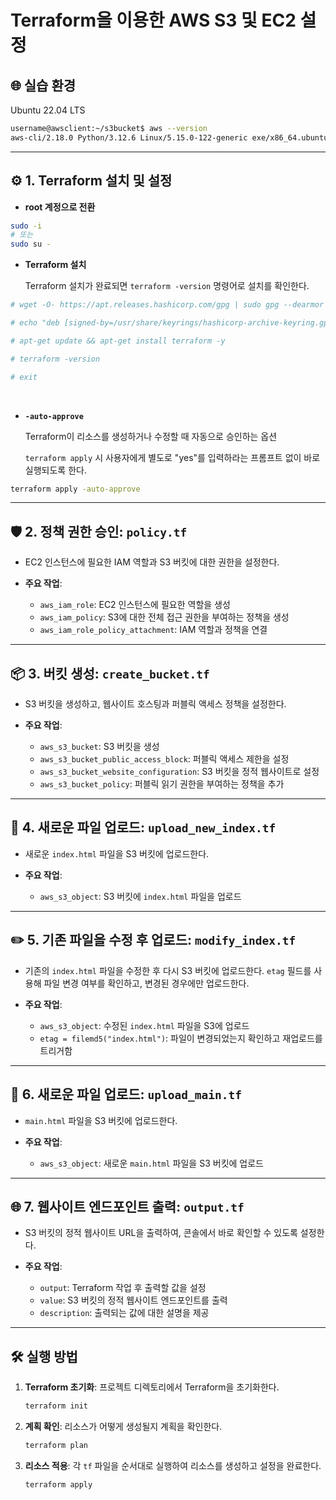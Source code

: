 # Terraform을 이용한 AWS S3 및 EC2 설정

## 🌐 실습 환경
Ubuntu 22.04 LTS

```bash
username@awsclient:~/s3bucket$ aws --version
aws-cli/2.18.0 Python/3.12.6 Linux/5.15.0-122-generic exe/x86_64.ubuntu.22
```

---

## ⚙️ 1. Terraform 설치 및 설정

- **root 계정으로 전환**
```bash
sudo -i
# 또는
sudo su -
```

- **Terraform 설치**
  
  Terraform 설치가 완료되면 `terraform -version` 명령어로 설치를 확인한다.
```bash
# wget -O- https://apt.releases.hashicorp.com/gpg | sudo gpg --dearmor -o /usr/share/keyrings/hashicorp-archive-keyring.gpg

# echo "deb [signed-by=/usr/share/keyrings/hashicorp-archive-keyring.gpg] https://apt.releases.hashicorp.com $(lsb_release -cs) main" | sudo tee /etc/apt/sources.list.d/hashicorp.list

# apt-get update && apt-get install terraform -y

# terraform -version

# exit
```

<br>

- **`-auto-approve`**

  Terraform이 리소스를 생성하거나 수정할 때 자동으로 승인하는 옵션
  
  `terraform apply` 시 사용자에게 별도로 "yes"를 입력하라는 프롬프트 없이 바로 실행되도록 한다.
  
```bash
terraform apply -auto-approve
```



---

## 🛡️ 2. 정책 권한 승인: `policy.tf`

- EC2 인스턴스에 필요한 IAM 역할과 S3 버킷에 대한 권한을 설정한다.
  
- **주요 작업**:
  - `aws_iam_role`: EC2 인스턴스에 필요한 역할을 생성
  - `aws_iam_policy`: S3에 대한 전체 접근 권한을 부여하는 정책을 생성
  - `aws_iam_role_policy_attachment`: IAM 역할과 정책을 연결

---

## 📦 3. 버킷 생성: `create_bucket.tf`

- S3 버킷을 생성하고, 웹사이트 호스팅과 퍼블릭 액세스 정책을 설정한다.

- **주요 작업**:
  - `aws_s3_bucket`: S3 버킷을 생성
  - `aws_s3_bucket_public_access_block`: 퍼블릭 액세스 제한을 설정
  - `aws_s3_bucket_website_configuration`: S3 버킷을 정적 웹사이트로 설정
  - `aws_s3_bucket_policy`: 퍼블릭 읽기 권한을 부여하는 정책을 추가

---

## 📄 4. 새로운 파일 업로드: `upload_new_index.tf`

- 새로운 `index.html` 파일을 S3 버킷에 업로드한다.
  
- **주요 작업**:
  - `aws_s3_object`: S3 버킷에 `index.html` 파일을 업로드

---

## ✏️ 5. 기존 파일을 수정 후 업로드: `modify_index.tf`

- 기존의 `index.html` 파일을 수정한 후 다시 S3 버킷에 업로드한다. `etag` 필드를 사용해 파일 변경 여부를 확인하고, 변경된 경우에만 업로드한다.
  
- **주요 작업**:
  - `aws_s3_object`: 수정된 `index.html` 파일을 S3에 업로드
  - `etag = filemd5("index.html")`: 파일이 변경되었는지 확인하고 재업로드를 트리거함

---

## 📂 6. 새로운 파일 업로드: `upload_main.tf`

- `main.html` 파일을 S3 버킷에 업로드한다.
  
- **주요 작업**:
  - `aws_s3_object`: 새로운 `main.html` 파일을 S3 버킷에 업로드

---
## 🌐 7. 웹사이트 엔드포인트 출력: `output.tf`

- S3 버킷의 정적 웹사이트 URL을 출력하여, 콘솔에서 바로 확인할 수 있도록 설정한다.

- **주요 작업**:
  - `output`: Terraform 작업 후 출력할 값을 설정
  - `value`: S3 버킷의 정적 웹사이트 엔드포인트를 출력
  - `description`: 출력되는 값에 대한 설명을 제공

---

## 🛠️ 실행 방법

1. **Terraform 초기화**: 프로젝트 디렉토리에서 Terraform을 초기화한다.
   ```bash
   terraform init
   ```

2. **계획 확인**: 리소스가 어떻게 생성될지 계획을 확인한다.
   ```bash
   terraform plan
   ```

3. **리소스 적용**: 각 `tf` 파일을 순서대로 실행하여 리소스를 생성하고 설정을 완료한다.
   ```bash
   terraform apply
   ```
